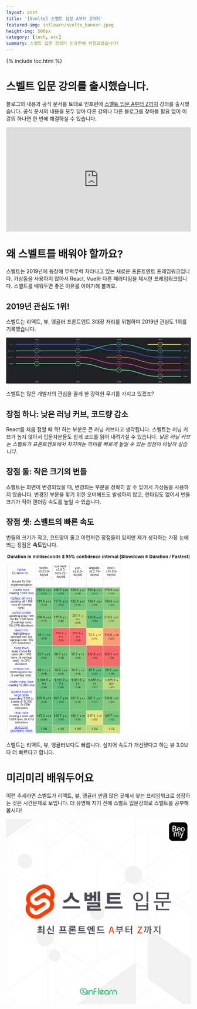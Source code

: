 ```yaml
---
layout: post
title: '[Svelte] 스벨트 입문 A부터 Z까지'
featured-img: inflearn/svelte_banner.jpeg
height-img: 500px
category: [tech, etc]
summary: 스벨트 입문 강의가 인프런에 런칭되었습니다!
---
```

{% include toc.html %}

# 스벨트 입문 강의를 출시했습니다.
블로그의 내용과 공식 문서를 토대로 인프런에 [스벨트 입문 A부터 Z까지](https://www.inflearn.com/course/스벨트-입문) 강의를 출시했습니다. 공식 문서의 내용을 모두 담아 다른 강의나 다른 블로그를 찾아볼 필요 없이 이 강의 하나면 한 번에 해결하실 수 있습니다.

<div style="padding-top: 56.25%; position: relative;">
  <iframe frameborder="0" allowfullscreen="true" src="https://www.youtube.com/embed/20ihgYRe1fE?showinfo=0" data-tour-cover-tag="covered" style="position: absolute; top: 0; left: 0; width: 100%; height: 100%;"></iframe>
</div>

# 왜 스벨트를 배워야 할까요?
스벨트는 2019년에 등장해 무럭무럭 자라나고 있는 새로운 프론트엔트 프레임워크입니다. 가상돔을 사용하지 않아서 React, Vue와 다른 페러다임을 제시한 프레임워크입니다. 스벨트를 배워두면 좋은 이유를 이야기해 볼께요.

## 2019년 관심도 1위!
스벨트는 리엑트, 뷰, 앵귤러 프론트엔트 3대장 자리를 위협하며 2019년 관심도 1위를 기록했습니다.

[![스벨트 트랜드](/assets/img/posts/inflearn/svelte_trend.png)](https://2019.stateofjs.com/ko/front-end-frameworks/)

스벨트는 많은 개발자의 관심을 끌게 한 강력한 무기를 가지고 있겠죠?

## 장점 하나: 낮은 러닝 커브, 코드량 감소
React를 처음 접할 때 헉! 하는 부분은 큰 러닝 커브라고 생각됩니다. 스벨트는 러닝 커브가 높지 않아서 입문자분들도 쉽게 코드를 읽어 내려가실 수 있습니다. *낮은 러닝 커브는 스벨트가 프론트엔트에서 차지하는 파이를 빠르게 높일 수 있는 장점이 아닐까 싶습니다.*

## 장점 둘: 작은 크기의 번들
스벨트는 화면이 변경되었을 때, 변경되는 부분을 정확히 알 수 있어서 가상돔을 사용하지 않습니다. 변경된 부분을 찾기 위한 오버헤드도 발생하지 않고, 런타임도 없어서 번들 크기가 작아 렌더링 속도를 높일 수 있습니다.

## 장점 셋: 스벨트의 빠른 속도
번들의 크기가 작고, 코드량이 줄고 이런저런 장점들이 있지만 제가 생각하는 가장 눈에 띄는 장점은 **속도**입니다.

[![스벨트 속도](/assets/img/posts/inflearn/svelte_speed.png)](https://krausest.github.io/js-framework-benchmark/current.html)

스벨트는 리엑트, 뷰, 앵귤러보다도 빠릅니다. 심지어 속도가 개선됐다고 하는 뷰 3.0보다 더 빠르다고 합니다.

# 미리미리 배워두어요
이런 추세라면 스벨트가 리엑트, 뷰, 앵귤러 만큼 많은 곳에서 찾는 프레임워크로 성장하는 것은 시간문제로 보입니다. 더 유명해 지기 전에 스벨트 입문강의로 스벨트를 공부해봅시다!

[![스벨트 입문 A부터 Z까지](/assets/img/posts/inflearn/svelte_banner_big.jpeg)](https://www.inflearn.com/course/스벨트-입문)
